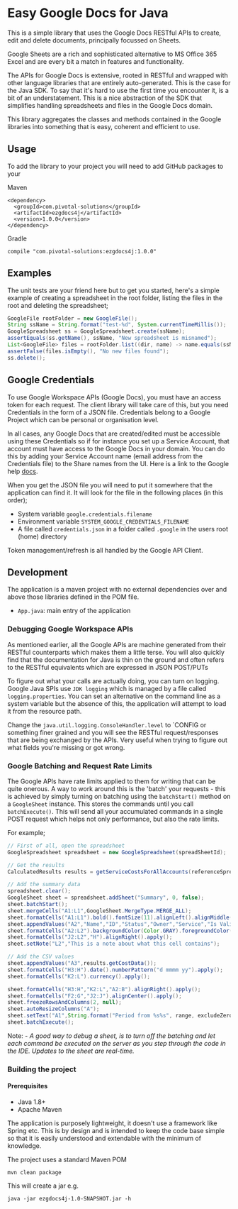 # Easy Google Docs for Java
This is a simple library that uses the Google Docs RESTful APIs to create,
edit and delete documents, principally focussed on Sheets.

Google Sheets are a rich and sophisticated alternative to MS Office 365 Excel and
are every bit a match in features and functionality.

The APIs for Google Docs is extensive, rooted in RESTful and wrapped with other language
libraries that are entirely auto-generated. This is the case for the Java SDK.
To say that it's hard to use the first time you encounter it, is a bit of an understatement.
This is a nice abstraction of the SDK that simplifies handling spreadsheets
and files in the Google Docs domain.

This library aggregates the classes and methods contained in the Google libraries into
something that is easy, coherent and efficient to use.

## Usage
To add the library to your project you will need to add GitHub packages
to your 

Maven
```
<dependency>
  <groupId>com.pivotal-solutions</groupId>
  <artifactId>ezgdocs4j</artifactId>
  <version>1.0.0</version>
</dependency>
```
Gradle
```
compile "com.pivotal-solutions:ezgdocs4j:1.0.0"
```

## Examples
The unit tests are your friend here but to get you started, here's a
simple example of creating a spreadsheet in the root folder, listing
the files in the root and deleting the spreadsheet;
```java
GoogleFile rootFolder = new GoogleFile();
String ssName = String.format("test-%d", System.currentTimeMillis());
GoogleSpreadsheet ss = GoogleSpreadsheet.create(ssName);
assertEquals(ss.getName(), ssName, "New spreadsheet is misnamed");
List<GoogleFile> files = rootFolder.list((dir, name) -> name.equals(ssName));
assertFalse(files.isEmpty(), "No new files found");
ss.delete();
```

## Google Credentials
To use Google Workspace APIs (Google Docs), you must have an access token for each request. The client
library will take care of this, but you need Credentials in the form of a JSON file. Credentials belong
to a Google Project which can be personal or organisation level. 

In all cases, any Google Docs that are created/edited must be accessible using these Credentials so if for
instance you set up a Service Account, that account must have access to the Google Docs in your domain.
You can do this by adding your Service Account name (email address from the Credentials file) to the Share 
names from the UI.
Here is a link to the Google help [docs](https://developers.google.com/workspace/guides/manage-credentials).

When you get the JSON file you will need to put it somewhere that the application can find it.
It will look for the file in the following places (in this order);
- System variable `google.credentials.filename` 
- Environment variable `SYSTEM_GOOGLE_CREDENTIALS_FILENAME`
- A file called `credentials.json` in a folder called `.google` in the users root (home) directory

Token management/refresh is all handled by the Google API Client.

## Development
The application is a maven project with no external dependencies over and above those libraries defined
in the POM file.

- `App.java`: main entry of the application

### Debugging Google Workspace APIs
As mentioned earlier, all the Google APIs are machine generated from their RESTful counterparts which makes
them a little terse. You will also quickly find that the documentation for Java is thin on the ground
and often refers to the RESTful equivalents which are expressed in JSON POST/PUTs

To figure out what your calls are actually doing, you can turn on logging.
Google Java SPIs use `JDK logging` which is managed by a file called `logging.properties`. You can set an alternative
on the command line as a system variable but the absence of this, the application will attempt to load it
from the resource path.

Change the `java.util.logging.ConsoleHandler.level` to `CONFIG or something finer grained and you will see the
RESTful request/responses that are being exchanged by the APIs.  Very useful when trying to figure out what
fields you're missing or got wrong.

### Google Batching and Request Rate Limits
The Google APIs have rate limits applied to them for writing that can be quite onerous.
A way to work around this is the 'batch' your requests - this is achieved by simply turning on batching using the
`batchStart()` method on a `GoogleSheet` instance. This stores the commands until you call `batchExecute()`.
This will send all your accumulated commands in a single POST request which helps not only performance, but also
the rate limits.

For example;

```java
// First of all, open the spreadsheet
GoogleSpreadsheet spreadsheet = new GoogleSpreadsheet(spreadSheetId);

// Get the results
CalculatedResults results = getServiceCostsForAllAccounts(referenceSpreadSheetId, range, excludeZero, statuses);

// Add the summary data
spreadsheet.clear();
GoogleSheet sheet = spreadsheet.addSheet("Summary", 0, false);
sheet.batchStart();
sheet.mergeCells("A1:L1",GoogleSheet.MergeType.MERGE_ALL);
sheet.formatCells("A1:L1").bold().fontSize(11).alignLeft().alignMiddle().alignLeft().apply();
sheet.appendValues("A2","Name","ID","Status","Owner","Service","Is Valid?","Type","Date","Month","Recurring","Cost","Adjusted Cost");
sheet.formatCells("A2:L2").backgroundColor(Color.GRAY).foregroundColor(Color.WHITE).bold().apply();
sheet.formatCells("J2:L2","H").alignRight().apply();
sheet.setNote("L2","This is a note about what this cell contains");

// Add the CSV values
sheet.appendValues("A3",results.getCostData());
sheet.formatCells("H3:H").date().numberPattern("d mmmm yy").apply();
sheet.formatCells("K2:L").currency().apply();

sheet.formatCells("H3:H","K2:L","A2:B").alignRight().apply();
sheet.formatCells("F2:G","J2:J").alignCenter().apply();
sheet.freezeRowsAndColumns(2, null);
sheet.autoResizeColumns("A");
sheet.setText("A1",String.format("Period from %s%s", range, excludeZero ?" (Excludes costs below 1 cent)":""));
sheet.batchExecute();
```

Note: - *A good way to debug a sheet, is to turn off the batching and let each command be executed on the server
as you step through the code in the IDE. Updates to the sheet are real-time.*

### Building the project
#### Prerequisites
- Java 1.8+
- Apache Maven

The application is purposely lightweight, it doesn't use a framework like Spring etc. This
is by design and is intended to keep the code base simple so that it is
easily understood and extendable with the minimum of knowledge.

The project uses a standard Maven POM
```
mvn clean package
```
This will create a jar e.g.
```
java -jar ezgdocs4j-1.0-SNAPSHOT.jar -h
```


